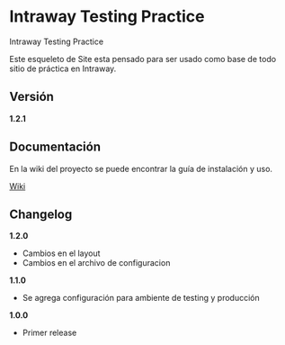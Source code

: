 Intraway Testing Practice
=========================

Intraway Testing Practice

Este esqueleto de Site esta pensado para ser usado como base de todo sitio de práctica en Intraway.

Versión
-------

__1.2.1__

## Documentación

En la wiki del proyecto se puede encontrar la guía de instalación y uso.

[Wiki](http://gitlab.intraway.com/iway_practices/siteskeleton/wikis/home)

## Changelog

__1.2.0__

* Cambios en el layout
* Cambios en el archivo de configuracion

__1.1.0__

* Se agrega configuración para ambiente de testing y producción

__1.0.0__

* Primer release
